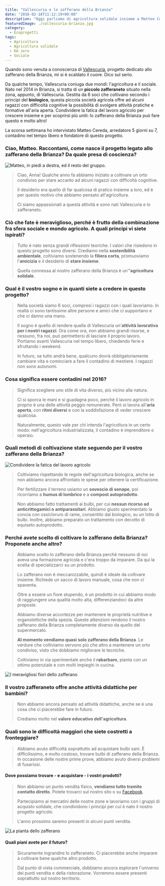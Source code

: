 ```yaml
---
title: "Vallescuria e lo zafferano della Brianza"
date: "2016-02-18T11:12:19+00:00"
description: "Oggi parliamo di agricoltura solidale insieme a Matteo Cereda, uno dei fondatori di Vallescuria, uno zafferaneto che coniuga sociale e lavoro agricolo."
featuredImage: ./vallescuria-brianza.jpg
category:
  - Ecoprogetti
tags:
  - Agricoltura
  - Agricoltura solidale
  - Km zero
  - Sociale
---
```


Quando sono venuta a conoscenza di [Vallescuria](http://www.zafferanovallescuria.it), progetto dedicato allo zafferano della Brianza, mi si è scaldato il cuore. Dico sul serio.

Da qualche tempo, Vallescuria coniuga due mondi: l'agricoltura e il sociale.
Nato nel 2014 in Brianza, si tratta di un **piccolo zafferaneto** situato nella zona, appunto, di Vallescuria.
Gestita da 6 soci che coltivano secondo i principi del **biologico**, questa piccola società agricola offre ad alcuni ragazzi con difficoltà cognitive la possibilità di svolgere attività pratiche e formative all'aria aperta.
Condividere la fatica del lavoro agricolo per crescere insieme e per scoprirsi più uniti: lo zafferano della Brianza può fare questo e molto altro!

La scorsa settimana ho intervistato Matteo Cereda, arredatore 5 giorni su 7, contadino nel tempo libero e fondatore di questo progetto.

### Ciao, Matteo. Raccontami, come nasce il progetto legato allo zafferano della Brianza? Da quale presa di coscienza?

![Matteo, in piedi a destra, ed il resto del gruppo.](./vallescuria-gruppo.jpg)

> Ciao, Anna! Qualche anno fa abbiamo iniziato a coltivare un orto condiviso per stare accanto ad alcuni ragazzi con difficoltà cognitive.
>
> Il desiderio era quello di far qualcosa di pratico insieme a loro, ed è per questo motivo che abbiamo pensato all'agricoltura.
>
> Ci siamo appassionati a questa attività e sono nati Vallescuria e lo zafferaneto.

### Ciò che fate è meraviglioso, perché è frutto della combinazione fra sfera sociale e mondo agricolo. A quali principi vi siete ispirati?

> Tutto è nato senza grandi riflessioni teoriche. I valori che risiedono in questo progetto sono diversi. Crediamo nella **sostenibilità ambientale**, coltiviamo sostenendo la **filiera corta**, promuoviamo l'**amicizia** e il desiderio di **stare insieme**.
>
> Quella connessa al nostro zafferano della Brianza è un'**'agricoltura solidale**.

### Qual è il vostro sogno e in quanti siete a credere in questo progetto?

> Nella società siamo 6 soci, compresi i ragazzi con i quali lavoriamo. In realtà ci sono tantissime altre persone e amici che ci supportano e che ci danno una mano.
>
> Il sogno è quello di rendere quella di Vallescuria un'**attività lavorativa per i nostri ragazzi**. Ora come ora, non abbiamo grandi risorse, e nessuno, fra noi, può permettersi di lasciare il proprio lavoro. Portiamo avanti Vallescuria nel tempo libero, chiedendo ferie e sfruttando i weekend.
>
> In futuro, se tutto andrà bene, qualcuno dovrà obbligatoriamente cambiare vita e cominciare a fare il contadino di mestiere. I ragazzi non sono autonomi.

### Cosa significa essere contadini nel 2016?

> Significa scegliere uno stile di vita diverso, più vicino alla natura.
>
> Ci si sporca le mani e si guadagna poco, perchè il lavoro agricolo in proprio è una delle attività peggio remunerate. Però si lavora all'**aria aperta**, con **ritmi diversi** e con la soddisfazione di veder crescere qualcosa.
>
> Naturalmente, questo vale per chi intenda l'agricoltura in un certo modo: nell'agricoltura industrializzata, il contadino è imprenditore o operaio.

### Quali metodi di coltivazione state seguendo per il vostro zafferano della Brianza?

![Condividere la fatica del lavoro agricolo](./zafferano-brianza-3.jpg)

> Coltiviamo rispettando le regole dell'agricoltura biologica, anche se non abbiamo ancora affrontato le spese per ottenere la certificazione.
>
> Per fertilizzare il terreno usiamo un **sovescio di senape**, poi ricorriamo a **humus di lombrico** e a **compost autoprodotto**.
>
> Non abbiamo fatto trattamenti ai bulbi, per cui **nessun ricorso ad anticrittogamici o antiparassitari**. Abbiamo giusto sperimentato la concia con ossicloruro di rame, consentito dal biologico, su un lotto di bulbi. Inoltre, abbiamo preparato un trattamento con decotto di equiseto autoprodotto.

### Perché avete scelto di coltivare lo zafferano della Brianza? Proponete anche altro?

> Abbiamo scelto lo zafferano della Brianza perchè nessuno di noi aveva una formazione agricola e c'era troppo da imparare. Da qui la scelta di specializzarci su un prodotto.
>
> Lo zafferano non è meccanizzabile, quindi è ideale da coltivare insieme. Richiede un sacco di lavoro manuale, cosa che non ci spaventa.
>
> Oltre a essere un fiore stupendo, è un prodotto in cui abbiamo modo di raggiungere una qualità molto alta, differenziandoci da altre proposte.
>
> Abbiamo diverse accortezze per mantenere le proprietà nutritive e organolettiche della spezia. Queste attenzioni rendono il nostro zafferano della Brianza completamente diverso da quello del supermercato.
>
> **Al momento vendiamo quasi solo zafferano della Brianza**. Le verdure che coltiviamo servono più che altro a mantenere un orto condiviso, visto che dobbiamo migliorare le tecniche.
>
> Coltiviamo in via sperimentale anche il **rabarbaro**, pianta con un ottimo potenziale e con molti impieghi in cucina.

![I meravigliosi fiori dello zafferano](./zafferano-brianza-1.jpg)

### Il vostro zafferaneto offre anche attività didattiche per bambini?

> Non abbiamo ancora pensato ad attività didattiche, anche se è una cosa che ci piacerebbe fare in futuro.
>
> Crediamo molto nel **valore educativo dell'agricoltura**.

### Quali sono le difficoltà maggiori che siete costretti a fronteggiare?

> Abbiamo avuto difficoltà soprattutto ad acquistare bulbi sani. È difficilissimo, e molto costoso, trovare bulbi di zafferano della Brianza. In occasione delle nostre prime prove, abbiamo avuto diversi problemi di fusariosi.

#### Dove possiamo trovare - e acquistare - i vostri prodotti?

> Non abbiamo un punto vendita fisico, **vendiamo tutto tramite contatto diretto**. Potete trovarci sul nostro sito o su [Facebook](https://www.facebook.com/vallescuria).
>
> Partecipiamo ai mercatini delle nostre zone e lavoriamo con i gruppi di acquisto solidale, che condividono i principi per cui è nato il nostro progetto agricolo.
>
> L'anno prossimo saremo presenti in alcuni punti vendita.

![La pianta dello zafferano](./zafferano-brianza-2.jpg)

#### Quali piani avete per il futuro?

> Sicuramente ingrandire lo zafferaneto. Ci piacerebbe anche imparare a coltivare bene qualche altro prodotto.
>
> Dal punto di vista commerciale, dobbiamo ancora esplorare l'universo dei punti vendita e della ristorazione. Vorremmo essere presenti soprattutto sul nostro territorio.
